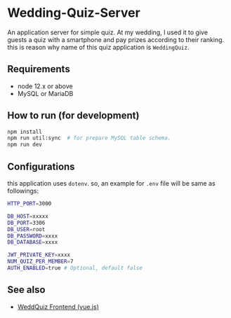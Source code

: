 # Wedding-Quiz-Server
An application server for simple quiz. At my wedding, I used it to give guests a quiz with a smartphone and pay prizes according to their ranking. this is reason why name of this quiz application is `WeddingQuiz`.

## Requirements
- node 12.x or above
- MySQL or MariaDB

## How to run (for development)
```bash
npm install
npm run util:sync  # for prepare MySQL table schema.
npm run dev
```

## Configurations
this application uses `dotenv`. so, an example for `.env` file will be same as followings:

```bash
HTTP_PORT=3000

DB_HOST=xxxxx
DB_PORT=3306
DB_USER=root
DB_PASSWORD=xxxx
DB_DATABASE=xxxx

JWT_PRIVATE_KEY=xxxx
NUM_QUIZ_PER_MEMBER=7
AUTH_ENABLED=true # Optional, default false
```

## See also
- [WeddQuiz Frontend (vue.js)](https://github.com/JayJayDee/Wedding-Quiz-Frontend)